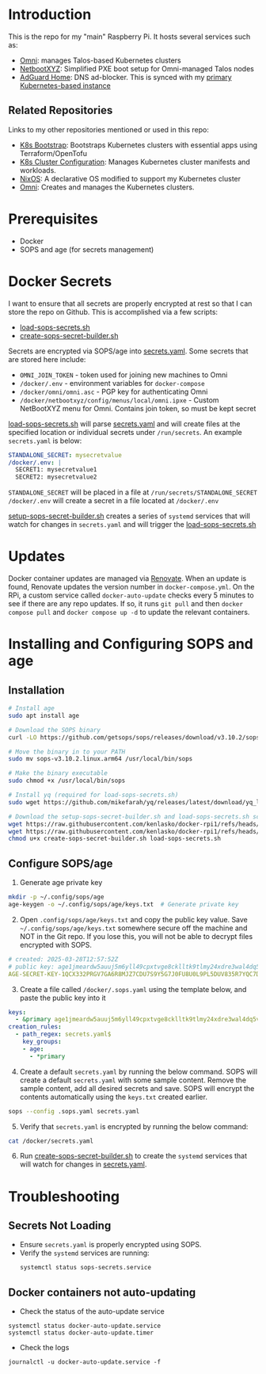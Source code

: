 # Introduction
This is the repo for my "main" Raspberry Pi. It hosts several services such as:
- [Omni](https://github.com/kenlasko/omni): manages Talos-based Kubernetes clusters
- [NetbootXYZ](netbootxyz): Simplified PXE boot setup for Omni-managed Talos nodes
- [AdGuard Home](adguard): DNS ad-blocker. This is synced with my [primary Kubernetes-based instance](https://github.com/kenlasko/k8s/tree/main/manifests/apps/adguard)

## Related Repositories
Links to my other repositories mentioned or used in this repo:
- [K8s Bootstrap](https://github.com/kenlasko/k8s-bootstrap): Bootstraps Kubernetes clusters with essential apps using Terraform/OpenTofu
- [K8s Cluster Configuration](https://github.com/kenlasko/k8s): Manages Kubernetes cluster manifests and workloads.
- [NixOS](https://github.com/kenlasko/nixos-wsl): A declarative OS modified to support my Kubernetes cluster
- [Omni](https://github.com/kenlasko/omni): Creates and manages the Kubernetes clusters.

# Prerequisites
- Docker
- SOPS and age (for secrets management)

# Docker Secrets
I want to ensure that all secrets are properly encrypted at rest so that I can store the repo on Github. This is accomplished via a few scripts:
- [load-sops-secrets.sh](load-sops-secrets.sh)
- [create-sops-secret-builder.sh](create-sops-secret-builder.sh)

Secrets are encrypted via SOPS/age into [secrets.yaml](secrets.yaml). Some secrets that are stored here include:
* `OMNI_JOIN_TOKEN` - token used for joining new machines to Omni
* `/docker/.env` - environment variables for `docker-compose`
* `/docker/omni/omni.asc` - PGP key for authenticating Omni
* `/docker/netbootxyz/config/menus/local/omni.ipxe` - Custom NetBootXYZ menu for Omni. Contains join token, so must be kept secret

[load-sops-secrets.sh](load-sops-secrets.sh) will parse [secrets.yaml](secrets.yaml) and will create files at the specified location or individual secrets under `/run/secrets`. An example `secrets.yaml` is below:
```yaml
STANDALONE_SECRET: mysecretvalue
/docker/.env: |
  SECRET1: mysecretvalue1
  SECRET2: mysecretvalue2
```
`STANDALONE_SECRET` will be placed in a file at `/run/secrets/STANDALONE_SECRET`
`/docker/.env` will create a secret in a file located at `/docker/.env`

[setup-sops-secret-builder.sh](setup-sops-secret-builder.sh) creates a series of `systemd` services that will watch for changes in `secrets.yaml` and will trigger the [load-sops-secrets.sh](load-sops-secrets.sh)

# Updates
Docker container updates are managed via [Renovate](https://github.com/renovatebot/renovate). When an update is found, Renovate updates the version number in `docker-compose.yml`. On the RPi, a custom service called `docker-auto-update` checks every 5 minutes to see if there are any repo updates. If so, it runs `git pull` and then `docker compose pull` and `docker compose up -d` to update the relevant containers.

# Installing and Configuring SOPS and age
## Installation
```bash
# Install age
sudo apt install age

# Download the SOPS binary
curl -LO https://github.com/getsops/sops/releases/download/v3.10.2/sops-v3.10.2.linux.arm64

# Move the binary in to your PATH
sudo mv sops-v3.10.2.linux.arm64 /usr/local/bin/sops

# Make the binary executable
sudo chmod +x /usr/local/bin/sops

# Install yq (required for load-sops-secrets.sh)
sudo wget https://github.com/mikefarah/yq/releases/latest/download/yq_linux_arm64 -O /usr/bin/yq &&   sudo chmod +x /usr/bin/yq

# Download the setup-sops-secret-builder.sh and load-sops-secrets.sh scripts
wget https://raw.githubusercontent.com/kenlasko/docker-rpi1/refs/heads/main/setup-sops-secret-builder.sh
wget https://raw.githubusercontent.com/kenlasko/docker-rpi1/refs/heads/main/load-sops-secrets.sh
chmod u+x create-sops-secret-builder.sh load-sops-secrets.sh

```
## Configure SOPS/age
1. Generate age private key
```bash
mkdir -p ~/.config/sops/age
age-keygen -o ~/.config/sops/age/keys.txt  # Generate private key
```
2. Open `.config/sops/age/keys.txt` and copy the public key value. Save `~/.config/sops/age/keys.txt` somewhere secure off the machine and NOT in the Git repo. If you lose this, you will not be able to decrypt files encrypted with SOPS.
```yaml
# created: 2025-03-28T12:57:52Z
# public key: age1jmeardw5auuj5m6yll49cpxtvge8cklltk9tlmy24xdre3wal4dq5vek65    <--- Copy this (but without the `# public key:` part)
AGE-SECRET-KEY-1QCX332PRGV7GA6R8MJZ7CDU7S9Y5G7J0FU8U0L9PL5DUV835R7YQC7DDU5
```
3. Create a file called `/docker/.sops.yaml` using the template below, and paste the public key into it
```yaml
keys:
  - &primary age1jmeardw5auuj5m6yll49cpxtvge8cklltk9tlmy24xdre3wal4dq5vek65
creation_rules:
  - path_regex: secrets.yaml$
    key_groups:
    - age:
      - *primary
```
4. Create a default `secrets.yaml` by running the below command. SOPS will create a default `secrets.yaml` with some sample content. Remove the sample content, add all desired secrets and save. SOPS will encrypt the contents automatically using the `keys.txt` created earlier.
```bash
sops --config .sops.yaml secrets.yaml
```
5. Verify that `secrets.yaml` is encrypted by running the below command:
```bash
cat /docker/secrets.yaml
```
6. Run [create-sops-secret-builder.sh](create-sops-secret-builder.sh) to create the `systemd` services that will watch for changes in [secrets.yaml](secrets.yaml).


# Troubleshooting
## Secrets Not Loading
- Ensure `secrets.yaml` is properly encrypted using SOPS.
- Verify the `systemd` services are running:
  ```bash
  systemctl status sops-secrets.service
  ```

## Docker containers not auto-updating
- Check the status of the auto-update service
```
systemctl status docker-auto-update.service
systemctl status docker-auto-update.timer

```
- Check the logs 
```
journalctl -u docker-auto-update.service -f